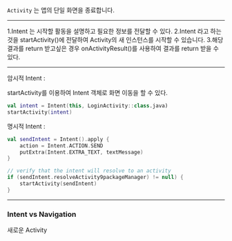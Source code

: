
`Activity` 는 앱의 단일 화면을 종료합니다.

---

1.Intent 는 시작할 활동을 설명하고 필요한 정보를 전달할 수 있다.
2.Intent 라고 하는 것을 startActivity()에 전달하여 Activity의 새 인스턴스를 시작할 수 있습니다.
3.해당 결과를 return 받고싶은 경우 onActivityResult()를 사용하여 결과를 return 받을 수 있다.

---

암시적 Intent : 

startActivity를 이용하여 Intent 객체로 화면 이동을 할 수 있다.

```kotlin
val intent = Intent(this, LoginActivity::class.java)
startActivity(intent)
```

명시적 Intent : 


```kotlin
val sendIntent = Intent().apply {
	action = Intent.ACTION.SEND
	putExtra(Intent.EXTRA_TEXT, textMessage)
} 

// verify that the intent will resolve to an activity
if (sendIntent.resolveActivity9packageManager) != null) {
	startActivity(sendIntent)
}
```

---

### Intent vs Navigation 

새로운 Activity
